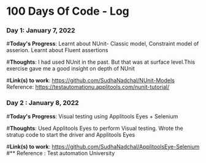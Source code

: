 # 100 Days Of Code - Log

### Day 1: January 7, 2022

#**Today's Progress**: Learnt about NUnit- Classic model, Constraint model of asserion. Learnt about Fluent assertions

#**Thoughts**: I had used NUnit in the past. But that was at surface level.This exercise gave me a good insight on depth of NUnit

#**Link(s) to work**: https://github.com/SudhaNadchal/NUnit-Models
Reference: https://testautomationu.applitools.com/nunit-tutorial/

### Day 2 : January 8, 2022

#**Today's Progress**: Visual testing using Applitools Eyes + Selenium 

#**Thoughts**: Used Applitools Eyes to perform Visual testing. Wrote the stratup code to start the driver and Applitools Eyes

#**Link(s) to work**: https://github.com/SudhaNadchal/ApplitoolsEye-Selenium
#** Reference : Test automation University